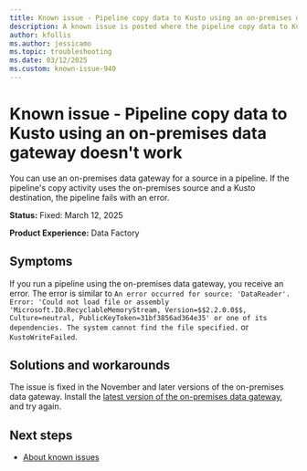 ```yaml
---
title: Known issue - Pipeline copy data to Kusto using an on-premises data gateway doesn't work
description: A known issue is posted where the pipeline copy data to Kusto using an on-premises data gateway doesn't work.
author: kfollis
ms.author: jessicamo
ms.topic: troubleshooting  
ms.date: 03/12/2025
ms.custom: known-issue-940
---
```


# Known issue - Pipeline copy data to Kusto using an on-premises data gateway doesn't work

You can use an on-premises data gateway for a source in a pipeline. If the pipeline's copy activity uses the on-premises source and a Kusto destination, the pipeline fails with an error.

**Status:** Fixed: March 12, 2025

**Product Experience:** Data Factory

## Symptoms

If you run a pipeline using the on-premises data gateway, you receive an error. The error is similar to `An error occurred for source: 'DataReader'. Error: 'Could not load file or assembly 'Microsoft.IO.RecyclableMemoryStream, Version=$$2.2.0.0$$, Culture=neutral, PublicKeyToken=31bf3856ad364e35' or one of its dependencies. The system cannot find the file specified.` or `KustoWriteFailed`.

## Solutions and workarounds

The issue is fixed in the November and later versions of the on-premises data gateway. Install the [latest version of the on-premises data gateway](https://www.microsoft.com/download/details.aspx?id=53127), and try again.

## Next steps

- [About known issues](https://support.fabric.microsoft.com/known-issues)
